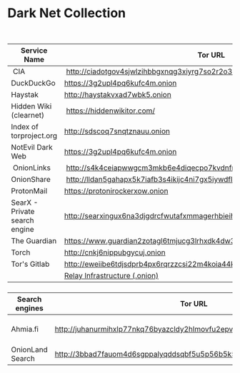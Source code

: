 
# Dark Net Collection

<br>

| Service Name | Tor URL |
| ----------- | ----------- |
| CIA | http://ciadotgov4sjwlzihbbgxnqg3xiyrg7so2r2o3lt5wz5ypk4sxyjstad.onion/index.html |
|DuckDuckGo | https://3g2upl4pq6kufc4m.onion |
|Haystak | http://haystakvxad7wbk5.onion |
| Hidden Wiki (clearnet) | https://hiddenwikitor.com/ |
|Index of torproject.org | http://sdscoq7snqtznauu.onion |
|NotEvil Dark Web | https://3g2upl4pq6kufc4m.onion |
| OnionLinks | http://s4k4ceiapwwgcm3mkb6e4diqecpo7kvdnfr5gg7sph7jjppqkvwwqtyd.onion/ |
| OnionShare | http://lldan5gahapx5k7iafb3s4ikijc4ni7gx5iywdflkba5y2ezyg6sjgyd.onion/ |
|ProtonMail | https://protonirockerxow.onion |
| SearX - Private search engine | http://searxingux6na3djgdrcfwutafxmmagerhbieihsgu7sgmjee3u777yd.onion |
| The Guardian| https://www.guardian2zotagl6tmjucg3lrhxdk4dw3lhbqnkvvkywawy3oqfoprid.onion |
|Torch | http://cnkj6nippubgycuj.onion |
|Tor's Gitlab | http://eweiibe6tdjsdprb4px6rqrzzcsi22m4koia44kc5pcjr7nec2rlxyad.onion |
|| [Relay Infrastructure (.onion)](http://eweiibe6tdjsdprb4px6rqrzzcsi22m4koia44kc5pcjr7nec2rlxyad.onion/tpo/community/relays/-/wikis/Relay-Infrastructure) |


### 
| Search engines  | Tor URL | Notes |
| ----------- | ----------- | ----------- |
|Ahmia.fi | http://juhanurmihxlp77nkq76byazcldy2hlmovfu2epvl5ankdibsot4csyd.onion/ |  ahmia-site's [Github](https://github.com/ahmia/ahmia-site)
|OnionLand Search | http://3bbad7fauom4d6sgppalyqddsqbf5u5p56b5k5uk2zxsy3d6ey2jobad.onion/ |
